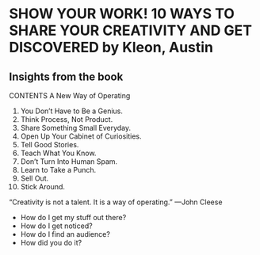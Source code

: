 # SHOW YOUR WORK! 10 WAYS TO SHARE YOUR CREATIVITY AND GET DISCOVERED by  Kleon, Austin

## Insights from the book

CONTENTS A New Way of Operating

1. You Don’t Have to Be a Genius.
2. Think Process, Not Product.
3. Share Something Small Everyday.
4. Open Up Your Cabinet of Curiosities.
5. Tell Good Stories.
6. Teach What You Know.
7. Don’t Turn Into Human Spam.
8. Learn to Take a Punch.
9. Sell Out.
10. Stick Around.

“Creativity is not a talent. It is a way of operating.” —John Cleese

- How do I get my stuff out there?
- How do I get noticed?
- How do I find an audience?
- How did you do it?
